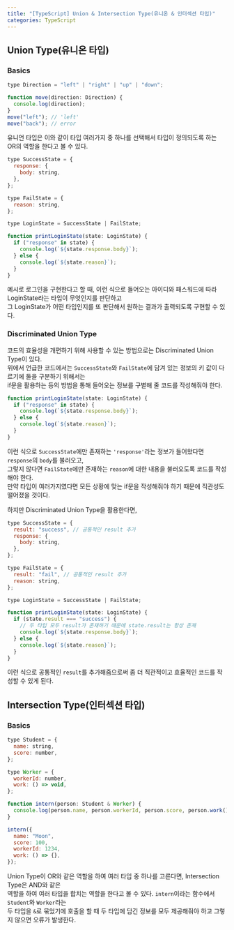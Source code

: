 ```yaml
---
title: "[TypeScript] Union & Intersection Type(유니온 & 인터섹션 타입)"
categories: TypeScript
---
```


## Union Type(유니온 타입)

### Basics

```jsx
type Direction = "left" | "right" | "up" | "down";

function move(direction: Direction) {
  console.log(direction);
}
move("left"); // 'left'
move("back"); // error
```

유니언 타입은 이와 같이 타입 여러가지 중 하나를 선택해서 타입이 정의되도록 하는 OR의 역할을 한다고 볼 수 있다.

```jsx
type SuccessState = {
  response: {
    body: string,
  },
};

type FailState = {
  reason: string,
};

type LoginState = SuccessState | FailState;

function printLoginState(state: LoginState) {
  if ("response" in state) {
    console.log(`${state.response.body}`);
  } else {
    console.log(`${state.reason}`);
  }
}
```

예시로 로그인을 구현한다고 할 때, 이런 식으로 들어오는 아이디와 패스워드에 따라 LoginState라는 타입이 무엇인지를 판단하고  
그 LoginState가 어떤 타입인지를 또 판단해서 원하는 결과가 출력되도록 구현할 수 있다.

### Discriminated Union Type

코드의 효율성을 개편하기 위해 사용할 수 있는 방법으로는 Discriminated Union Type이 있다.  
위에서 언급한 코드에서는 `SuccessState`와 `FailState`에 담겨 있는 정보의 키 값이 다르기에 둘을 구분하기 위해서는  
if문을 활용하는 등의 방법을 통해 들어오는 정보를 구별해 줄 코드를 작성해줘야 한다.

```jsx
function printLoginState(state: LoginState) {
  if ("response" in state) {
    console.log(`${state.response.body}`);
  } else {
    console.log(`${state.reason}`);
  }
}
```

이런 식으로 `SuccessState`에만 존재하는 `'response'`라는 정보가 들어왔다면 `response`의 `body`를 불러오고,  
그렇지 않다면 `FailState`에만 존재하는 `reason`에 대한 내용을 불러오도록 코드를 작성해야 한다.  
만약 타입이 여러가지였다면 모든 상황에 맞는 if문을 작성해줘야 하기 때문에 직관성도 떨어졌을 것이다.

하지만 Discriminated Union Type을 활용한다면,

```jsx
type SuccessState = {
  result: "success", // 공통적인 result 추가
  response: {
    body: string,
  },
};

type FailState = {
  result: "fail", // 공통적인 result 추가
  reason: string,
};

type LoginState = SuccessState | FailState;

function printLoginState(state: LoginState) {
  if (state.result === "success") {
    // 두 타입 모두 result가 존재하기 때문에 state.result는 항상 존재
    console.log(`${state.response.body}`);
  } else {
    console.log(`${state.reason}`);
  }
}
```

이런 식으로 공통적인 `result`를 추가해줌으로써 좀 더 직관적이고 효율적인 코드를 작성할 수 있게 된다.

## Intersection Type(인터섹션 타입)

### Basics

```jsx
type Student = {
  name: string,
  score: number,
};

type Worker = {
  workerId: number,
  work: () => void,
};

function intern(person: Student & Worker) {
  console.log(person.name, person.workerId, person.score, person.work());
}

intern({
  name: "Moon",
  score: 100,
  workerId: 1234,
  work: () => {},
});
```

Union Type이 OR와 같은 역할을 하여 여러 타입 중 하나를 고른다면, Intersection Type은 AND와 같은  
역할을 하여 여러 타입을 합치는 역할을 한다고 볼 수 있다. `intern`이라는 함수에서 `Student`와 `Worker`라는  
두 타입을 `&`로 묶었기에 호출을 할 때 두 타입에 담긴 정보를 모두 제공해줘야 하고 그렇지 않으면 오류가 발생한다.
